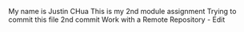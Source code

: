My name is Justin CHua
This is my 2nd module assignment
Trying to commit this file
2nd commit
Work with a Remote Repository - Edit
